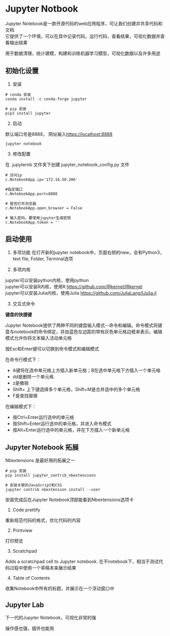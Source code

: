 # Jupyter Notbook

Jupyter Notebook是一款开源代码的web应用程序，可让我们创建并共享代码和文档  
它提供了一个环境，可以在其中记录代码，运行代码，查看结果，可视化数据并查看输出结果  

用于数据清理，统计建模，构建和训练机器学习模型，可视化数据以及许多用途  

## 初始化设置  

1. 安装  

```{bash}
# conda 安装
conda install -c conda-forge jupyter

# pip 安装 
pip3 install jupyter
```

2. 启动  

默认端口号是8888， 网址输入<https://localhost:8888>  

```{bash}
jupyter notebook
```

3. 修改配置  

在 .jupyternb 文件夹下创建 jupyter_notebook_config.py 文件  

```text
# 访问ip
c.NotebookApp.ip='172.16.50.206' 

#指定端口
c.NotebookApp.port=8888

# 是否打开浏览器
c.NotebookApp.open_browser = False

# 输入密码，要使用jupyter生成密钥
c.NotebookApp.token = ''
```

## 启动使用

1. 多项功能
在打开新的jupyter notebook中，页面右侧的new，会有Python3， text file, Folder, Terminal选项  

2. 多项内核  

jupyter可以安装python内核，使用python  
jupyter可以安装R内核，使用R <https://github.com/IRkernel/IRkernel>  
jupyter可以安装Julia内核，使用Julia <https://github.com/JuliaLang/IJulia.jl>  

3. 交互式命令  

**键盘的快捷键**  

Jupyter Notebook提供了两种不同的键盘输入模式--命令和编辑。命令模式将键盘与notebook的命令绑定，并由蓝色左边距的带有灰色单元格边框来表示。编辑模式允许你将文本输入活动单元格  

按Esc和Enter键可以切换到命令模式和编辑模式  

在命令行模式下：  

- A键将在选中单元格上方插入新单元格；B在选中单元格下方插入一个单元格  
- dd是删除一个单元格  
- z是撤销  
- Shift+ 上下键选择多个单元格，Shift+M是合并选中的多个单元格  
- F是查找替换  

在编辑模式下：  

- 按Ctrl+Enter运行选中的单元格  
- 按Shift+Enter运行选中的单元格，并进入命令模式  
- 按Alt+Enter运行选中的单元格，并在下方插入一个新单元格  

## Jupyter Notebook 拓展  

Nbextensions 是最好用的拓展之一  

```{bash}
# pip 安装
pip install jupyter_contrib_nbextensions

# 安装关联的JavaScript和CSS
jupyter contrib nbextension install --user  

```

安装完成后在Jupyter Notebook顶部能看到Nbextensions选项卡  

1. Code prettify  

重新规范代码的格式，优化代码的内容  

2. Printview  

打印预览  

3. Scratchpad  

Adds a scratchpad cell to Jupyter notebook. 在不notebook下，相当于测试代码过程中使用一个草稿本来展示结果  

4. Table of Contents  

收集Notebook中所有的标题，并展示在一个浮动窗口中  

## Jupyter Lab  

下一代的Jupyter Notebook，可视化非常的强  

操作感也强，插件也能用  